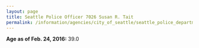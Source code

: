 ```yaml
---
layout: page
title: Seattle Police Officer 7026 Susan R. Tait
permalink: /information/agencies/city_of_seattle/seattle_police_department/copbook/7026/
---
```


**Age as of Feb. 24, 2016:** 39.0
